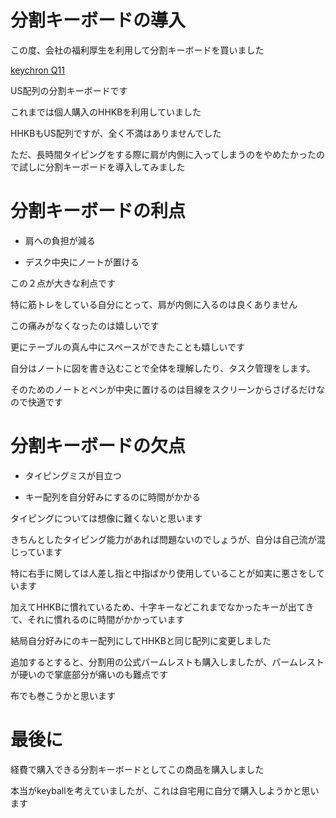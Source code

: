  
# 分割キーボードの導入

この度、会社の福利厚生を利用して分割キーボードを買いました

[keychron Q11](https://keychron.co.jp/products/keychron-q11-qmk-custom-mechanical-keyboard-us-ansi-layout?variant=42588337209515)

US配列の分割キーボードです

これまでは個人購入のHHKBを利用していました

HHKBもUS配列ですが、全く不満はありませんでした

ただ、長時間タイピングをする際に肩が内側に入ってしまうのをやめたかったので試しに分割キーボードを導入してみました

# 分割キーボードの利点

- 肩への負担が減る

- デスク中央にノートが置ける

この２点が大きな利点です

特に筋トレをしている自分にとって、肩が内側に入るのは良くありません

この痛みがなくなったのは嬉しいです

更にテーブルの真ん中にスペースができたことも嬉しいです

自分はノートに図を書き込むことで全体を理解したり、タスク管理をします。

そのためのノートとペンが中央に置けるのは目線をスクリーンからさげるだけなので快適です

# 分割キーボードの欠点

-  タイピングミスが目立つ

- キー配列を自分好みにするのに時間がかかる


タイピングについては想像に難くないと思います

きちんとしたタイピング能力があれば問題ないのでしょうが、自分は自己流が混じっています

特に右手に関しては人差し指と中指ばかり使用していることが如実に悪さをしています

加えてHHKBに慣れているため、十字キーなどこれまでなかったキーが出てきて、それに慣れるのに時間がかかっています

結局自分好みにのキー配列にしてHHKBと同じ配列に変更しました

追加するとすると、分割用の公式パームレストも購入しましたが、パームレストが硬いので掌底部分が痛いのも難点です

布でも巻こうかと思います

# 最後に

経費で購入できる分割キーボードとしてこの商品を購入しました

本当がkeyballを考えていましたが、これは自宅用に自分で購入しようかと思います
